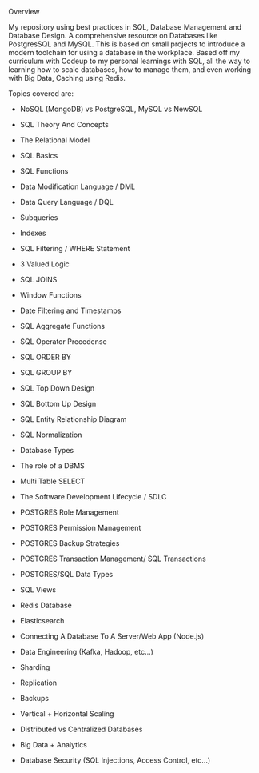 Overview



My repository using best practices in SQL, Database Management and Database Design.
A comprehensive resource on Databases like PostgresSQL and MySQL. This is based on small projects 
to introduce a modern toolchain for using a database in the workplace.
Based off my curriculum with Codeup to my personal learnings with SQL, all the way to learning how to scale databases, how to manage them, and even working with Big Data,
Caching using Redis.


Topics covered are:
- NoSQL (MongoDB) vs PostgreSQL, MySQL vs NewSQL

- SQL Theory And Concepts

- The Relational Model

- SQL Basics

- SQL Functions

- Data Modification Language / DML

- Data Query Language / DQL

- Subqueries

- Indexes

- SQL Filtering / WHERE Statement

- 3 Valued Logic

- SQL JOINS

- Window Functions

- Date Filtering and Timestamps

- SQL Aggregate Functions

- SQL Operator Precedense

- SQL ORDER BY

- SQL GROUP BY

- SQL Top Down Design

- SQL Bottom Up Design

- SQL Entity Relationship Diagram

- SQL Normalization

- Database Types

- The role of a DBMS

- Multi Table SELECT

- The Software Development Lifecycle / SDLC

- POSTGRES Role Management

- POSTGRES Permission Management

- POSTGRES Backup Strategies

- POSTGRES Transaction Management/ SQL Transactions

- POSTGRES/SQL Data Types

- SQL Views

- Redis Database

- Elasticsearch

- Connecting A Database To A Server/Web App (Node.js)

- Data Engineering (Kafka, Hadoop, etc...)

- Sharding

- Replication

- Backups

- Vertical + Horizontal Scaling

- Distributed vs Centralized Databases

- Big Data + Analytics

- Database Security (SQL Injections, Access Control, etc...)
